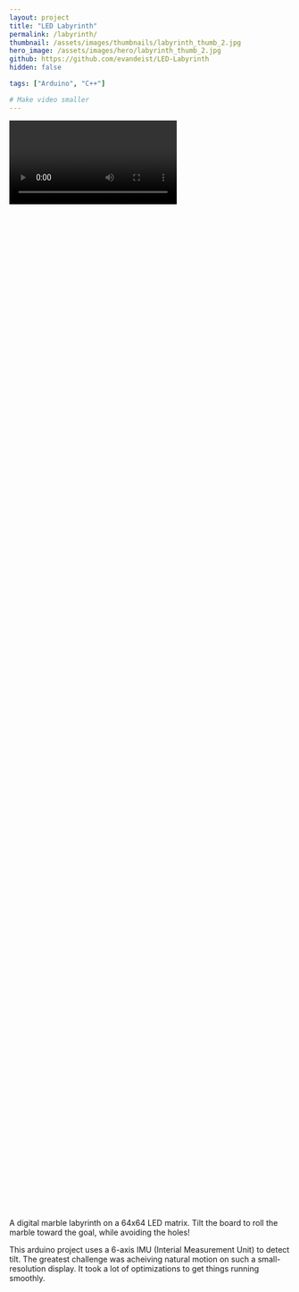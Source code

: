 ```yaml
---
layout: project
title: "LED Labyrinth"
permalink: /labyrinth/
thumbnail: /assets/images/thumbnails/labyrinth_thumb_2.jpg
hero_image: /assets/images/hero/labyrinth_thumb_2.jpg
github: https://github.com/evandeist/LED-Labyrinth
hidden: false

tags: ["Arduino", "C++"]

# Make video smaller
---
```


<div class="video-container" style="height:50%">
  <video controls name="media">
    <source type="video/mp4" src="/assets/videos/labyrinth.mp4">
  Your browser does not support the video tag.
  </video>
</div>

A digital marble labyrinth on a 64x64 LED matrix.
Tilt the board to roll the marble toward the goal, while avoiding the holes!

This arduino project uses a 6-axis IMU (Interial Measurement Unit) to detect tilt. 
The greatest challenge was acheiving natural motion on such a small-resolution display. It took a lot of optimizations to get things running smoothly.